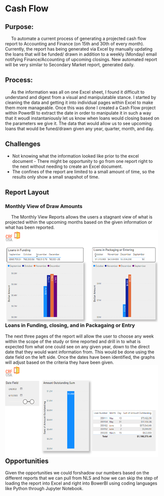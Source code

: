 # Cash&nbsp;Flow<br>
## <b>Purpose:</b> <br>
&nbsp;&nbsp;&nbsp;&nbsp;&nbsp;To automate a current process of generating a projected cash flow report to Accounting and Finance (on 15th and 30th of every  month). Currently, the report has being generated via Excel by manually updating the loans that will be funded/ drawn in addition to a weekly (Monday)  email notifying Finance/Accounting  of upcoming closings. New automated report will be very similar to Secondary Market report, generated daily.<br>

## <b>Process:</b><br>
&nbsp;&nbsp;&nbsp;&nbsp;&nbsp;As the information was all on one Excel sheet, I found it difficult to understand and digest from a visual and manipulatable stance. I started by cleaning the data and getting it into individual pages within Excel to make them more manageable. Once this was done I created a Cash Flow project within PowerBI to extract the date in order to manipulate it in such a way that it woudl instantaniously let us know when loans would closing based on the parameters we give it. The data that would allow us to see upcoming loans that would be funed/drawn given any year, quarter, month, and day.

## <b>Challenges</b> 
* Not knowing what the information looked like prior to the excel document - There might be opportunity to go from one report right to the next without needing to create an Excel document.
* The confines of the report are limited to a small amount of time, so the results only show a small snapshot of time.

## Report Layout
### Monthly View of Draw Amounts<br>
&nbsp;&nbsp;&nbsp;&nbsp;&nbsp;The Monthly View Reports allows the users a stagnant view of what is projected within the upcoming months based on the given information or what has been reported.<br><img align="left" img width="500" height="300" alt="dec_temps" src="https://github.com/ChristianShada/Cash.Flow/blob/main/Monthly_View_of_Draw_Amounts.PNG">

<br><br><br><br><br><br><br><br><br><br><br><br>
### Loans in Funding, closing, and in Packagaing or Entry

The next three pages of the report will allow the user to choose any week within the scope of the study or time reported and drill in to what is expected fom what one could see on any given year, down to the direct date that they would want information from. This would be done using the date field on the left side. Once the dates have been identified, the graphs will adjust based on the criteria they have been given.
<img align="left" width="500" height="300" alt="mar_temps" src="https://github.com/ChristianShada/Cash.Flow/blob/main/Loans_in_funding.PNG">

<br><br><br><br><br><br><br><br><br><br><br><br>
## Opportunities
Given the opportunities we could forshadow our numbers based on the different reports that we can pull from NLS and how we can skip the step of loading the report into Excel and right into BowerBI using coding languages like Python through Jupyter Notebook.
